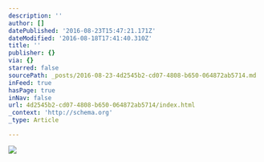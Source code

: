 ```yaml
---
description: ''
author: []
datePublished: '2016-08-23T15:47:21.171Z'
dateModified: '2016-08-18T17:41:40.310Z'
title: ''
publisher: {}
via: {}
starred: false
sourcePath: _posts/2016-08-23-4d2545b2-cd07-4808-b650-064872ab5714.md
inFeed: true
hasPage: true
inNav: false
url: 4d2545b2-cd07-4808-b650-064872ab5714/index.html
_context: 'http://schema.org'
_type: Article

---
```

![](https://the-grid-user-content.s3-us-west-2.amazonaws.com/4a926e80-f1e2-43de-a0b5-71b9ba45ab0a.jpg)